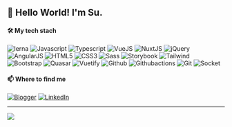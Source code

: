 ## 👋 Hello World! I'm Su.

#### 🛠 My tech stach
![lerna](https://img.shields.io/badge/Lerna-9333EA?style=flat-square&logo=lerna&logoColor=white)
![Javascript](https://img.shields.io/badge/Javascript-F7DF1E?style=flat-square&logo=javascript&logoColor=black)
![Typescript](https://img.shields.io/badge/TypeScript-3178c6?style=flat-square&logo=typescript&logoColor=white)
![VueJS](https://img.shields.io/badge/Vue.js-4FC08D?style=flat-square&logo=vue.js&logoColor=white)
![NuxtJS](https://img.shields.io/badge/Nuxt.js-00dc82?style=flat-square&logo=nuxt.js&logoColor=black)
![jQuery](https://img.shields.io/badge/jQuery-0769AD?style=flat-square&logo=jquery&logoColor=white)
![AngularJS](https://img.shields.io/badge/AngularJS-DD0031?style=flat-square&logo=angularjs&logoColor=whit)
![HTML5](https://img.shields.io/badge/HTML5-E34F26?style=flat-square&logo=html5&logoColor=white)
![CSS3](https://img.shields.io/badge/CSS3-1572B6?style=flat-square&logo=css3&logoColor=white)
![Sass](https://img.shields.io/badge/Sass-cc6699?style=flat-square&logo=sass&logoColor=white)
![Storybook](https://img.shields.io/badge/Storybook-ff4785?style=flat-square&logo=storybook&logoColor=black)
![Tailwind](https://img.shields.io/badge/tailwindcss-06b6d4?style=flat-square&logo=tailwindcss&logoColor=white)
![Bootstrap](https://img.shields.io/badge/Bootstrap-7952B3?style=flat-square&logo=bootstrap&logoColor=white)
![Quasar](https://img.shields.io/badge/Quasar-1976d2?style=flat-square&logo=quasar&logoColor=white)
![Vuetify](https://img.shields.io/badge/Vuetify-1867c0?style=flat-square&logo=vuetify&logoColor=white)
![Github](https://img.shields.io/badge/Github-181717?style=flat-square&logo=github&logoColor=white)
![Githubactions](https://img.shields.io/badge/Github_Actions-2088ff?style=flat-square&logo=git&logoColor=white)
![Git](https://img.shields.io/badge/Git-F05032?style=flat-square&logo=git&logoColor=white)
![Socket](https://img.shields.io/badge/Socket.io-010101?style=flat-square&logo=socket.io&logoColor=white)
  
#### 📫 Where to find me
[![Blogger](https://img.shields.io/badge/blog-ff5722?style=for-the-badge&logo=blogger&logoColor=black)](https://su-record.github.io/stories/)
[![LinkedIn](https://img.shields.io/badge/linkedin-0a66c2?style=for-the-badge&logo=linkedin&logoColor=white)](https://www.linkedin.com/in/%EC%88%98%EC%9B%90-%ED%95%A8-40108816a/)


---
![](https://komarev.com/ghpvc/?username=su-record&color=green)
